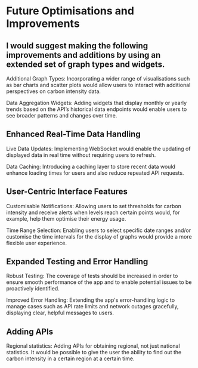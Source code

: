 # Future Optimisations and Improvements

## I would suggest making the following improvements and additions by using an extended set of graph types and widgets.

Additional Graph Types: Incorporating a wider range of visualisations such as bar charts and scatter plots would allow users to interact with additional perspectives on carbon intensity data.

Data Aggregation Widgets: Adding widgets that display monthly or yearly trends based on the API’s historical data endpoints would enable users to see broader patterns and changes over time.

## Enhanced Real-Time Data Handling

Live Data Updates: Implementing WebSocket would enable the updating of displayed data in real time without requiring users to refresh.

Data Caching: Introducing a caching layer to store recent data would enhance loading times for users and also reduce repeated API requests.

## User-Centric Interface Features

Customisable Notifications: Allowing users to set thresholds for carbon intensity and receive alerts when levels reach certain points would, for example, help them optimise their energy usage.

Time Range Selection: Enabling users to select specific date ranges and/or customise the time intervals for the display of graphs would provide a more flexible user experience.


## Expanded Testing and Error Handling

Robust Testing: The coverage of tests should be increased in order to ensure smooth performance of the app and to enable potential issues to be proactively identified.

Improved Error Handling: Extending the app's error-handling logic to manage cases such as API rate limits and network outages gracefully, displaying clear, helpful messages to users.

## Adding APIs

Regional statistics: Adding APIs for obtaining regional, not just national statistics. It would be possible to give the user the ability to find out the carbon intensity in a certain region at a certain time.

